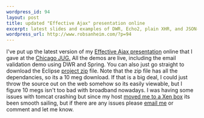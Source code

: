 ```yaml
--- 
wordpress_id: 94
layout: post
title: updated "Effective Ajax" presentation online
excerpt: latest slides and examples of DWR, Echo2, plain XHR, and JSON-RPC-Java
wordpress_url: http://www.robsanheim.com/?p=94
---
```

I've put up the latest version of my <a href="http://www.robsanheim.com/Ajax/">Effective Ajax presentation</a> online that I gave at the <a href="http://cjug.org">Chicago JUG.</a>  All the demos are live, including the email validation demo using DWR and Spring.  You can also just go straight to download the Eclipse <a href="http://www.robsanheim.com/Ajax/resources/ajax_demo.zip">project zip</a> file.  Note that the zip file has all the dependancies, so its a 10 meg download.  If that is a big deal, I could just throw the source out on the web somehow so its easily viewable, but I figure 10 megs isn't too bad with broadband nowadays.  I was having some issues with tomcat crashing but since my host <a href="http://www.robsanheim.com/2005/10/14/some-downtime-for-the-sitemoving-to-xen-box/">moved me to a Xen box</a> its been smooth sailing, but if there are any issues please <a href="mailto:rsanheim@gmail.com">email me</a> or comment and let me know.
